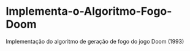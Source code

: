 # Implementa-o-Algoritmo-Fogo-Doom
Implementação do algoritmo de geração de fogo do jogo Doom (1993)
